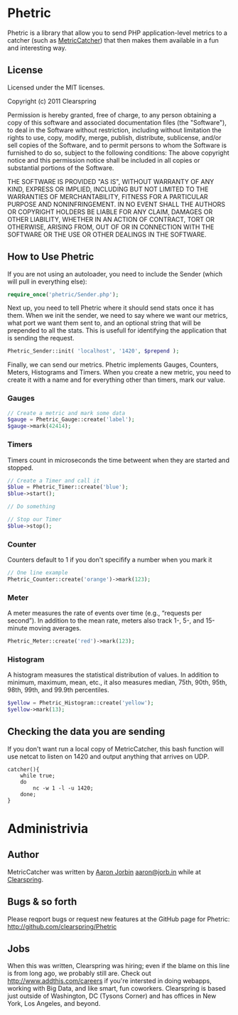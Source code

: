 # Phetric

Phetric is a library that allow you to send PHP application-level metrics to a
catcher (such as [MetricCatcher](https://github.com/clearspring/MetricCatcher))
that then makes them available in a fun and interesting way.

## License

Licensed under the MIT licenses.

Copyright (c) 2011 Clearspring

Permission is hereby granted, free of charge, to any person obtaining a copy of
this software and associated documentation files (the "Software"), to deal in
the Software without restriction, including without limitation the rights to
use, copy, modify, merge, publish, distribute, sublicense, and/or sell copies of
the Software, and to permit persons to whom the Software is furnished to do so,
subject to the following conditions: The above copyright notice and this
permission notice shall be included in all copies or substantial portions of the
Software.

THE SOFTWARE IS PROVIDED "AS IS", WITHOUT WARRANTY OF ANY KIND, EXPRESS OR
IMPLIED, INCLUDING BUT NOT LIMITED TO THE WARRANTIES OF MERCHANTABILITY, FITNESS
FOR A PARTICULAR PURPOSE AND NONINFRINGEMENT. IN NO EVENT SHALL THE AUTHORS OR
COPYRIGHT HOLDERS BE LIABLE FOR ANY CLAIM, DAMAGES OR OTHER LIABILITY, WHETHER
IN AN ACTION OF CONTRACT, TORT OR OTHERWISE, ARISING FROM, OUT OF OR IN
CONNECTION WITH THE SOFTWARE OR THE USE OR OTHER DEALINGS IN THE SOFTWARE.


## How to Use Phetric

If you are not using an autoloader, you need to include the Sender (which will
pull in everything else):

```php
require_once('phetric/Sender.php');
```

Next up, you need to tell Phetric where it should send stats once it has them.
When we init the sender, we need to say where we want our metrics, what port we
want them sent to, and an optional string that will be prepended to all the
stats.  This is usefull for identifying the application that is sending the
request.

```php
Phetric_Sender::init( 'localhost', '1420', $prepend );
```

Finally, we can send our metrics.  Phetric implements Gauges, Counters, Meters,
Histograms and Timers.  When you create a new metric, you need to create it with
a name and for everything other than timers, mark our value.


### Gauges

```php
// Create a metric and mark some data
$gauge = Phetric_Gauge::create('label');
$gauge->mark(42414);
```

### Timers

Timers count in microseconds the time betweent when they are started and
stopped.

```php
// Create a Timer and call it
$blue = Phetric_Timer::create('blue');
$blue->start();

// Do something

// Stop our Timer
$blue->stop();
```

### Counter

Counters default to 1 if you don't specifify a number when you mark it

```php
// One line example
Phetric_Counter::create('orange')->mark(123);
```

### Meter

A meter measures the rate of events over time (e.g., “requests per
second”). In addition to the mean rate, meters also track 1-, 5-, and 15-minute
moving averages.

```php
Phetric_Meter::create('red')->mark(123);
```

### Histogram

A histogram measures the statistical distribution of values. In
addition to minimum, maximum, mean, etc., it also measures median, 75th, 90th,
95th, 98th, 99th, and 99.9th percentiles.

```php
$yellow = Phetric_Histogram::create('yellow');
$yellow->mark(13);
```

## Checking the data you are sending

If you don't want run a local copy of MetricCatcher, this bash function will use netcat to listen on 1420 and output anything that arrives on UDP.   
```
catcher(){
    while true;
    do
        nc -w 1 -l -u 1420;
    done;
}
```

# Administrivia

## Author

MetricCatcher was written by [Aaron Jorbin](http://aaron.jorb.in)
<aaron@jorb.in> while at [Clearspring](http://clearspring.com).

## Bugs & so forth

Please reqport bugs or request new features at the GitHub page for
Phetric: http://github.com/clearspring/Phetric

## Jobs

When this was written, Clearspring was hiring; even if the blame on this line is
from long ago, we probably still are.  Check out http://www.addthis.com/careers if
you're intersted in doing webapps, working with Big Data, and like smart, fun
coworkers.  Clearspring is based just outside of Washington, DC (Tysons Corner)
and has offices in New York, Los Angeles, and beyond.

